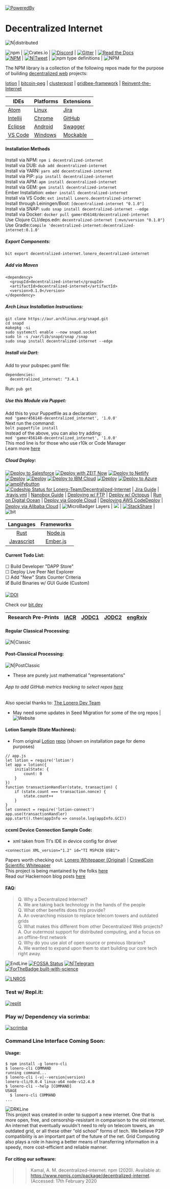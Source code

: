 [![PoweredBy](https://raw.githubusercontent.com/Mentors4EDU/Images/master/Add%20a%20heading(15).png)](https://www.starkdrones.org/home/os)
# Decentralized Internet
![N|distributed](https://raw.githubusercontent.com/Mentors4EDU/Images/master/Screenshot_2019-11-27%20Untitled%20Design(2).png?style=centerme)

![npm](https://img.shields.io/npm/dt/decentralized-internet?label=NPM%20Downloads) | ![Crates.io](https://img.shields.io/crates/d/decentralized-internet?label=crates.io%20Downloads) | [![Discord](https://img.shields.io/discord/639489591664967700)](https://discord.gg/buTafPc) | [![Gitter](https://img.shields.io/gitter/room/Decentralized-Internet/community)](https://gitter.im/Decentralized-Internet/community?source=orgpage) | [![Read the Docs](https://img.shields.io/readthedocs/lonero)](https://lonero.readthedocs.io/en/latest/)  
[![NPM](https://nodei.co/npm/decentralized-internet.png?mini=true)](https://nodei.co/npm/decentralized-internet/) | [![N|Tweet](https://img.shields.io/badge/Tweet--lightgrey?logo=twitter&style=social)](https://twitter.com/share?ref_src=twsrc%5Etfw) | ![npm type definitions](https://img.shields.io/npm/types/decentralized-internet) | ![NPM](https://img.shields.io/npm/l/decentralized-internet)

The NPM library is a collection of the following repos made for the purpose of building [decentralized web](https://github.com/Lonero-Team/Decentralized-Internet.git) projects:

[lotion](https://github.com/nomic-io/lotion) | [bitcoin-peg](https://www.npmjs.com/package/bitcoin-peg) | [clusterpost](https://github.com/juanprietob/clusterpost) | [gridbee-framework](https://github.com/BME-IK/gridbee-framework) | [Reinvent-the-Internet](https://github.com/Mentors4EDU/Reinvent-the-Internet)

| IDEs 	| Platforms 	| Extensions 	|
|----------	|-----------	|------------	|
| [Atom](https://atom.io/packages/decentralized-internet) 	| [Linux](https://snapcraft.io/decentralized-internet) 	| [Jira](https://bitbucket.org/gamer456148/decentralized-internet/src/master/) 	|
| [Intellij](https://plugins.jetbrains.com/plugin/13735-decentralized-internet) 	| [Chrome](https://chrome.google.com/webstore/detail/decentralized-internet-sd/gdomaijaeldibcpllgjfimjgdjngojig) 	| [GitHub](https://github.com/apps/decentralized-internet) 	|
|  [Eclipse](https://marketplace.eclipse.org/content/decentralized-internet) 	| [Android](http://android.oms.apps.bemobi.com/en_us/decentralized_internet.html?ecid=1) 	|  [Swagger](https://app.swaggerhub.com/apis/Lonero/Decentralized-Internet_API/1.0.0#/info)	|
| [VS Code](https://marketplace.visualstudio.com/items?itemName=Lonero.decentralized-internet) 	| [Windows](https://github.com/Lonero-Team/Decentralized-Internet/releases/tag/win_beta_2) 	| [Mockable](https://github.com/Lonero-Team/Decentralized-Internet/blob/master/_APIs/Mockable.wsd)	|  

#### Installation Methods
Install via NPM: `npm i decentralized-internet`  
Install via DUB: `dub add decentralized-internet`  
Install via YARN: `yarn add decentralized-internet`  
Install via PIP: `pip install decentralized-internet`  
Install via APM: `apm install decentralized-internet`  
Install via GEM: `gem install decentralized-internet`  
Ember Installation:  `ember install decentralized-internet`  
Install via VS Code: `ext install Lonero.decentralized-internet`  
Install through Leiningen/Boot: `[decentralized-internet "0.1.0"]`  
Install via SNAP: `sudo snap install decentralized-internet --edge`  
Install via Docker: `docker pull gamer456148/decentralized-internet`  
Use Clojure CLI/deps.edn: `decentralized-internet {:mvn/version "0.1.0"}`  
Use Gradle:`Compile 'decentralized-internet:decentralized-internet:0.1.0'`  
##### Export Components: 
`bit export decentralized-internet.lonero_decentralized-internet`  
##### Add via Maven
```
<dependency>
  <groupId>decentralized-internet</groupId>
  <artifactId>decentralized-internet</artifactId>
  <version>0.1.0</version>
</dependency>
```  
##### Arch Linux Installation Instructions:
```
git clone https://aur.archlinux.org/snapd.git
cd snapd
makepkg -si
sudo systemctl enable --now snapd.socket
sudo ln -s /var/lib/snapd/snap /snap
sudo snap install decentralized-internet --edge
```  
##### Install via Dart:
Add to your pubspec.yaml file:
```
dependencies:
  decentralized_internet: ^3.4.1
```
Run: `pub get`
##### Use this Module via Puppet:
Add this to your Puppetfile as a declaration:  
`mod 'gamer456148-decentralized_internet', '1.0.0'`  
Next run the command:  
`bolt puppetfile install`  
Instead of the above, you can also try adding:  
`mod 'gamer456148-decentralized_internet', '1.0.0'`  
This mod line is for those who use r10k or Code Manager  
Learn more [here](https://puppet.com/docs/pe/2019.2/managing_puppet_code.html)
##### Cloud Deploy:
[![Deploy to Salesforce](https://raw.githubusercontent.com/afawcett/githubsfdeploy/master/deploy.png)](https://githubsfdeploy.herokuapp.com?owner=Lonero-Team&repo=Decentralized-Internet) [![Deploy with ZEIT Now](https://zeit.co/button)](https://zeit.co/new/project?template=https://github.com/Lonero-Team/Decentralized-Internet) [![Deploy to Netlify](https://www.netlify.com/img/deploy/button.svg)](https://app.netlify.com/start/deploy?repository=https://github.com/Lonero-Team/Decentralized-Internet) [![Deploy](https://get.pulumi.com/new/button.svg)](https://app.pulumi.com/new?template=https://github.com/Lonero-Team/Decentralized-Internet) [![Deploy](https://codemason.io/img/deploy.svg)](https://codemason.io/apps/create?template=https://github.com/Lonero-Team/Decentralized-Internet) [![Deploy to IBM Cloud](https://cloud.ibm.com/devops/setup/deploy/button.png)](https://cloud.ibm.com/devops/setup/deploy?repository=<=https://github.com/Lonero-Team/Decentralized-Internet>&branch=<master>) [![Deploy](https://www.herokucdn.com/deploy/button.svg)](https://heroku.com/deploy?template=https://github.com/Lonero-Team/Decentralized-Internet) [![Deploy to Azure](https://azurecomcdn.azureedge.net/mediahandler/acomblog/media/Default/blog/deploybutton.png)](https://azuredeploy.net/) [![amplifybutton](https://raw.githubusercontent.com/Mentors4EDU/Images/master/amplifybutton(1).png)](https://console.aws.amazon.com/amplify/home#/deploy?repo=https://github.com/Lonero-Team/Decentralized-Internet)  
[![Codeship Status for Lonero-Team/Decentralized-Internet](https://app.codeship.com/projects/297a5380-f6f1-0137-5106-6248c62052ae/status?branch=master)](https://app.codeship.com/projects/376496) | [Jira Guide](https://bitbucket.org/gamer456148/decentralized-internet/src/4450483a3ada749d602e7713ee7f78510a2e1e0e/README.md?at=master) | [.travis.yml](https://github.com/Lonero-Team/Decentralized-Internet/blob/master/.travis.yml) | [Nanobox Guide](https://guides.nanobox.io/javascript/generic/) | [Deploying w/ FTP](https://documentation.codeship.com/basic/continuous-deployment/deployment-with-ftp-sftp-scp/) | [Deploy w/ Octopus](https://octopus.com/docs/deployment-process/variables/variable-substitutions) | [Run on Digital Ocean](https://www.digitalocean.com/community/tutorials/how-to-install-node-js-on-an-ubuntu-14-04-server) | [Deploy via Google Cloud](https://deploy.cloud.run/?git_url=https://github.com/Lonero-Team/Decentralized-Internet) | [Deploying AWS CodeDeploy](https://aws.amazon.com/getting-started/tutorials/deploy-code-vm/) | [Deploy via Alibaba Cloud](https://www.alibabacloud.com/help/doc-detail/98551.htm) | ![MicroBadger Layers](https://img.shields.io/microbadger/layers/gamer456148/decentralized-internet) | [![](https://jitpack.io/v/Lonero-Team/Decentralized-Internet.svg)](https://jitpack.io/#Lonero-Team/Decentralized-Internet) | [![StackShare](http://img.shields.io/badge/tech-stack-0690fa.svg?style=flat)](https://stackshare.io/lonero/the-lonero-foundation) | ![bit](https://img.shields.io/bit/collection/total-components/decentralized-internet/lonero_decentralized-internet?color=yellow)

|  Languages | Frameworks |
|:----------:|:----------:|
|    [Rust](https://crates.io/crates/decentralized-internet)    |   [Node.js](https://www.npmjs.com/package/decentralized-internet)  |
| [Javascript](https://github.com/Lonero-Team/Decentralized-Internet/blob/master/package.json) |  [Ember.js](https://emberobserver.com/addons/decentralized-internet)  |

#### Current Todo List:
☐ Build Developer "DAPP Store"  
☐ Deploy Live Peer Net Explorer  
☐ Add "New" Stats Counter Criteria  
🗹 Build Binaries w/ GUI Guide (Custom)

[![DOI](https://zenodo.org/badge/218808524.svg)](https://zenodo.org/badge/latestdoi/218808524)  

Check our [bit.dev](https://bit.dev/decentralized-internet)

| **Research Pre-Prints** | [IACR](https://eprint.iacr.org/2019/1467) | [JODC1](https://www.authorea.com/users/289895/articles/416340) | [JODC2](https://doi.org/10.22541/au.157807499.98003317) | [eng](https://engrxiv.org/h8cmw/)[Rxiv](https://www.preprints.org/manuscript/202001.0274/v1) |
|:-------------------:|:----:|:-----:|:-----:|:-----:|

#### Regular Classical Processing:
![N|Classic](https://raw.githubusercontent.com/Mentors4EDU/Images/master/regular.png)

#### Post-Classical Processing:
![N|PostClassic](https://camo.githubusercontent.com/6e210293449d6876117f97cff4bcbc568495f7bf/68747470733a2f2f692e696d6775722e636f6d2f615145793131332e676966)

* These are purely just mathematical "representations"

###### App to add GitHub metrics tracking to select repos [here](https://github.com/apps/decentralized-internet)

Also special thanks to: [The Lonero Dev Team](https://github.com/lonero-team)
   
 * May need some updates in Seed Migration for some of the org repos | ![Website](https://img.shields.io/website?url=http%3A%2F%2Flonero.org)

#### Lotion Sample (State Machines):
* From original [Lotion](https://lotionjs.com/) [repo](https://github.com/nomic-io/lotion) (shown on installation page for demo purposes)
```
// app.js
let lotion = require('lotion')
let app = lotion({
	initialState: {
		count: 0
	}
})
function transactionHandler(state, transaction) {
	if (state.count === transaction.nonce) {
		state.count++
	}
}
let connect = require('lotion-connect')
app.use(transactionHandler)
app.start().then(appInfo => console.log(appInfo.GCI))
```

#### ccxml Device Connection Sample Code:
- xml taken from TI's IDE in device config for driver
```
<connection XML_version="1.2" id="TI MSP430 USB1">
```

Papers worth checking out:
[Lonero Whitepaper (Original)](https://www.academia.edu/37041064/Lonero_Whitepaper_v1)  | [CrowdCoin Scientific Whitepaper](https://www.academia.edu/37832290/CrowdCoin_Scientific_Whitepaper)  
This project is being mantained by the folks [here](https://www.starkdrones.org/home/os)  
Read our Hackernoon blog posts [here](https://hackernoon.com/@TheLoneroFoundation)

#### FAQ:

> Q. Why a Decentralized Internet?  
> A. We are taking back technology in the hands of the people  
> Q. What other benefits does this provide?  
> A. An overarching mission to replace telecom towers and outdated grids  
> Q. What makes this different from other Decentralized Web projects?  
> A. Our outermost support for distributed computing, and a focus on an offline-first network  
> Q. Why do you use alot of open source or previous libraries?  
> A. We wanted to expand upon them to start building our core tech right away.

![EndLine](https://raw.githubusercontent.com/Mentors4EDU/Images/master/Untitled%20design(96).png)
[![FOSSA Status](https://app.fossa.com/api/projects/git%2Bgithub.com%2FLonero-Team%2FDecentralized-Internet.svg?type=small)](https://app.fossa.com/projects/git%2Bgithub.com%2FLonero-Team%2FDecentralized-Internet?ref=badge_small) [![N|Telegram](https://raw.githubusercontent.com/Mentors4EDU/Images/master/Screenshot_2019-12-18%20decentralized-internet.png)](http://t.me/lonero) [![ForTheBadge built-with-science](http://ForTheBadge.com/images/badges/built-with-science.svg)](https://GitHub.com/Lonero-Team/)

[![LNROS](https://img.youtube.com/vi/ax-wqHntKXg/0.jpg)](https://www.youtube.com/watch?v=ax-wqHntKXg "Lonero OS: The Race is Coming!")

### Test w/ Repl.it:
[![replit](https://raw.githubusercontent.com/Mentors4EDU/Images/master/Screenshot%20from%202019-11-20%2012-13-27.png)](https://repl.it/)

### Play w/ Dependency via scrimba:
[![scrimba](https://raw.githubusercontent.com/Mentors4EDU/Images/master/Screenshot_2019-11-20%20decentralized-internet.png)](https://scrimba.com/)

### Command Line Interface **Coming Soon**:
#### Usage:
```
$ npm install -g lonero-cli
$ lonero-cli COMMAND
running command...
$ lonero-cli (-v|--version|version)
lonero-cli/0.0.4 linux-x64 node-v12.4.0
$ lonero-cli --help [COMMAND]
USAGE
  $ lonero-cli COMMAND
...
```  
![DRKLine](https://raw.githubusercontent.com/Mentors4EDU/Images/master/line-drk.png)  
This project was created in order to support a new internet. One that is more open, free, and censorship-resistant in comparison to the old internet. An internet that eventually wouldn't need to rely on telecom towers, an outdated grid, or all these other "old school" forms of tech. We believe P2P compatibility is an important part of the future of the net. Grid Computing also plays a role in having a better means of transferring information in a speedy, more cost-efficient and reliable manner.
#### For citing our software:
>> Kamal, A. M. decentralized-internet. npm (2020). Available at:
https://www.npmjs.com/package/decentralized-internet. (Accessed: 17th February 2020
